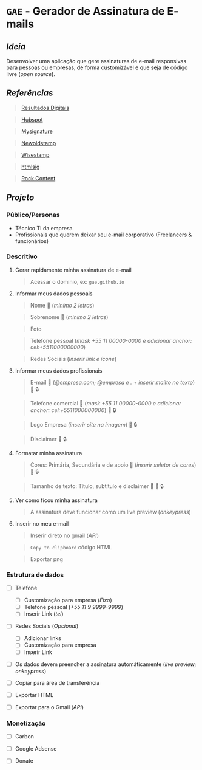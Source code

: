 # **`GAE`** - **G**erador de **A**ssinatura de **E**-mails

## *Ideia*
Desenvolver uma aplicação que gere assinaturas de e-mail responsivas para pessoas ou empresas, de forma customizável e que seja de código livre (*open source*).

## *Referências*

> [Resultados Digitais](https://resultadosdigitais.com.br/ferramentas/assinatura-de-email/cadastro)

> [Hubspot](https://br.hubspot.com/email-signature-generator)

> [Mysignature](https://pt.mysignature.io/editor)

> [Newoldstamp](https://newoldstamp.com/editor/)

> [Wisestamp](https://webapp.wisestamp.com/?_ga=2.55767586.803905847.1596758964-1697072610.1596758964)

> [htmlsig](https://htmlsig.com/#main-container)

> [Rock Content](https://rockstamp.rockcontent.com/#assinatura)

## *Projeto*

### **Público/Personas**
- Técnico TI da empresa
- Profissionais que querem deixar seu e-mail corporativo (Freelancers & funcionários)

### **Descritivo**
1. Gerar rapidamente minha assinatura de e-mail
    > Acessar o domínio, ex: `gae.github.io`

2. Informar meus dados pessoais
      > Nome :pushpin: (*minímo 2 letras*)

      > Sobrenome :pushpin: (*minímo 2 letras*)

      > Foto 

      > Telefone pessoal (*mask +55 11 00000-0000 e adicionar anchor: cel:+5511000000000*)

      > Redes Sociais (*Inserir link e ícone*)
3. Informar meus dados profissionais
      > E-mail :pushpin: (*@empresa.com; @empresa e . + inserir mailto no texto*) :office: :lock:

      > Telefone comercial :pushpin: (*mask +55 11 00000-0000 e adicionar anchor: cel:+5511000000000*) :office: :lock:
      
      > Logo Empresa (*inserir site na imagem*) :office: :lock:

      > Disclaimer :office: :lock:
4. Formatar minha assinatura
    > Cores: Primária, Secundária e de apoio :pushpin: (*inserir seletor de cores*) :office: :lock:

    > Tamanho de texto: Título, subtítulo e disclaimer :pushpin: :office: :lock:

    > 
5. Ver como ficou minha assinatura
    > A assinatura deve funcionar como um live preview (*onkeypress*)
6. Inserir no meu e-mail
    > Inserir direto no gmail (*API*)

    > `Copy to clipboard` código HTML

    > Exportar png

### **Estrutura de dados**


  - [ ] Telefone
    - [ ] Customização para empresa (*Fixo*)
    - [ ] Telefone pessoal (*+55 11 9 9999-9999*)
    - [ ] Inserir Link (*tel*)

  - [ ] Redes Sociais (*Opcional*)
    - [ ] Adicionar links
    - [ ] Customização para empresa
    - [ ] Inserir Link

- [ ] Os dados devem preencher a assinatura automáticamente (*live preview; onkeypress*)

- [ ] Copiar para área de transferência

- [ ] Exportar HTML

- [ ] Exportar para o Gmail (*API*)

### **Monetização**

- [ ] Carbon

- [ ] Google Adsense

- [ ] Donate
